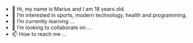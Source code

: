 - 👋 Hi, my name is Marius and I am 18 years old.
- 👀 I’m interested in sports, modern technology, health and programming.
- 🌱 I’m currently learning ...
- 💞️ I’m looking to collaborate on ...
- 📫 How to reach me ...

<!---
Raboro/Raboro is a ✨ special ✨ repository because its `README.md` (this file) appears on your GitHub profile.
You can click the Preview link to take a look at your changes.
--->
